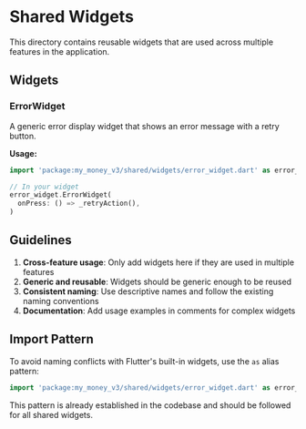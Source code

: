 # Shared Widgets

This directory contains reusable widgets that are used across multiple features in the application.

## Widgets

### ErrorWidget
A generic error display widget that shows an error message with a retry button.

**Usage:**
```dart
import 'package:my_money_v3/shared/widgets/error_widget.dart' as error_widget;

// In your widget
error_widget.ErrorWidget(
  onPress: () => _retryAction(),
)
```

## Guidelines

1. **Cross-feature usage**: Only add widgets here if they are used in multiple features
2. **Generic and reusable**: Widgets should be generic enough to be reused
3. **Consistent naming**: Use descriptive names and follow the existing naming conventions
4. **Documentation**: Add usage examples in comments for complex widgets

## Import Pattern

To avoid naming conflicts with Flutter's built-in widgets, use the `as` alias pattern:

```dart
import 'package:my_money_v3/shared/widgets/error_widget.dart' as error_widget;
```

This pattern is already established in the codebase and should be followed for all shared widgets. 